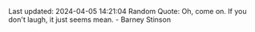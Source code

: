 Last updated: 2024-04-05 14:21:04
Random Quote: Oh, come on. If you don't laugh, it just seems mean. - Barney Stinson